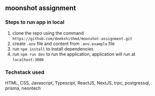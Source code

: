 ## moonshot assignment

### Steps to run app in local
1. clone the repo using the command `https://github.com/deekshithmd/moonshot-assignment.git`
2. create `.env` file and content from `.env.example` file
3. run `npm install` to install dependencies
4. run `npm run dev` to run the application, application will run at `localhost:3000`

### Techstack used
HTML, CSS, Javascript, Typescipt, ReactJS, NextJS, trpc, postgressql, prisma, neontech
